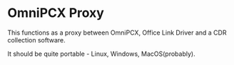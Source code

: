OmniPCX Proxy
=============

This functions as a proxy between OmniPCX, Office Link Driver and a CDR collection software.

It should be quite portable - Linux, Windows, MacOS(probably).
